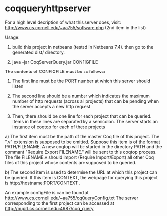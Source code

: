 coqqueryhttpserver
==================

For a high level decription of what this server does, visit:
http://www.cs.cornell.edu/~aa755/software.php (2nd item in the list)



Usage:

1) build this project in netbeans (tested in Netbeans 7.4). then go to the generated dist/ directory.

2) java -jar CoqServerQuery.jar CONFIGFILE


The contents of CONFIGFILE must be as follows:

1) The first line must be the PORT number at which this server should listen

2) The second line should be a number which indicates the maximum number of http requests (across all projects)
    that can be pending when the server accepts a new http request

3) Then, there should be one line for each project that can be queried.
    Items in these lines are separated by a semicolon. The server starts an instance of coqtop for each of these projects
    
  a) The first item must be the path of the master Coq file of this project. The ".v" extension is supposed to be omitted.
       Suppose this item is of the format PATH/FILENAME. A new coqtop will be started in the directory PATH and
       the commant "Require Export FILENAME." will be sent to this coqtop process. The file FILENAME.v should
       import (Require Import/Export) all other Coq files of this project whose contents are supposed to be queried.
       
  b) The second item is used to determine the URL at which this project can be queried. If this item is CONTEXT,
      the webpage for querying this project is http://hostname:PORT/CONTEXT .
      
      
      
An example configFile is can be found at http://www.cs.cornell.edu/~aa755/cqQueryConfig.txt
The server corresponding to the first project can be accessed at
http://nuprl.cs.cornell.edu:4987/coq_query

       
    
